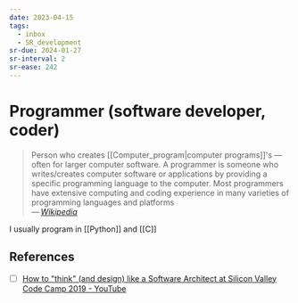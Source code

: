 ```yaml
---
date: 2023-04-15
tags:
  - inbox
  - SR_development
sr-due: 2024-01-27
sr-interval: 2
sr-ease: 242
---
```


# Programmer (software developer, coder)

> Person who creates [[Computer_program|computer programs]]'s — often for larger computer
> software. A programmer is someone who writes/creates computer software or
> applications by providing a specific programming language to the computer.
> Most programmers have extensive computing and coding experience in many
> varieties of programming languages and platforms\
> — <cite>[Wikipedia](https://en.wikipedia.org/wiki/Programmer)</cite>

I usually program in [[Python]] and [[C]]

## References

- [ ] [How to "think" (and design) like a Software Architect at Silicon Valley Code Camp 2019 - YouTube](https://www.youtube.com/watch?v=mCM6QVHD08c)
